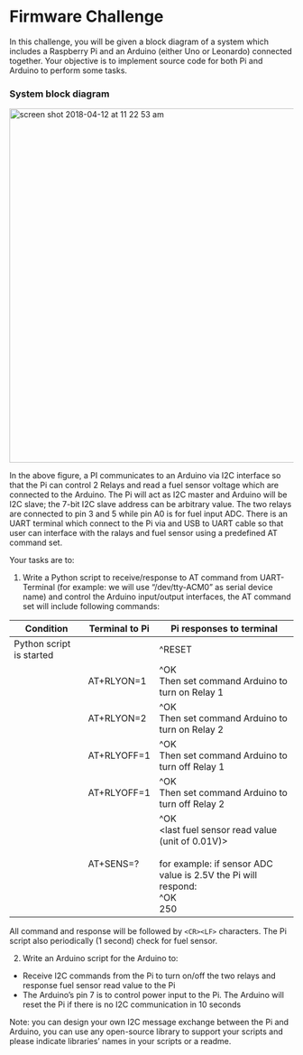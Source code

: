 # Firmware Challenge

In this challenge, you will be given a block diagram of a system which includes a Raspberry Pi and an Arduino (either Uno or Leonardo) connected together. Your objective is to implement source code for both Pi and Arduino to perform some tasks.

### System block diagram
<img width="628" alt="screen shot 2018-04-12 at 11 22 53 am" src="https://user-images.githubusercontent.com/5736715/38654811-de1d4dfa-3e43-11e8-832d-6d1f3cf5a3ec.png">

In the above figure, a PI communicates to an Arduino via I2C interface so that the Pi can control 2 Relays and read a fuel sensor voltage which are connected to the Arduino. The Pi will act as I2C master and Arduino will be I2C slave; the 7-bit I2C slave address can be arbitrary value. The two relays are connected to pin 3 and 5 while pin A0 is for fuel input ADC. There is an UART terminal which connect to the Pi via and USB to UART cable so that user can interface with the ralays and fuel sensor using a predefined AT command set.


Your tasks are to:
1. Write a Python script to receive/response to AT command from UART-Terminal (for example: we will use “/dev/tty-ACM0” as serial device name) and control the Arduino input/output interfaces, the AT command set will include following commands:

| Condition                | Terminal to Pi | Pi responses to terminal                                                                                                 |
|--------------------------|----------------|--------------------------------------------------------------------------------------------------------------------------|
| Python script is started |                | ^RESET                                                                                                                   |
|                          | AT+RLYON=1     | ^OK<br />Then set command Arduino to turn on Relay 1                                                                          |
|                          | AT+RLYON=2     | ^OK<br />Then set command Arduino to turn on Relay 2                                                                          |
|                          | AT+RLYOFF=1    | ^OK<br />Then set command Arduino to turn off Relay 1                                                                         |
|                          | AT+RLYOFF=1    | ^OK<br />Then set command Arduino to turn off Relay 2                                                                         |
|                          | AT+SENS=?      | ^OK<br /><last fuel sensor read value (unit of 0.01V)><br /><br />for example: if sensor ADC value is 2.5V the Pi will respond: <br />^OK<br />250 |

All command and response will be followed by `<CR><LF>` characters. The Pi script also periodically (1 second) check for fuel sensor.



2. Write an Arduino script for the Arduino to:
  * Receive I2C commands from the Pi to turn on/off the two relays and response fuel sensor read value to the Pi
  * The Arduino’s pin 7 is to control power input to the Pi. The Arduino will reset the Pi if there is no I2C communication in 10 seconds

Note: you can design your own I2C message exchange between the Pi and Arduino, you can use any open-source library to support your scripts and please indicate libraries’ names in your scripts or a readme.
